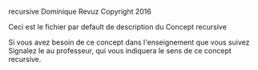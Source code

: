 recursive
Dominique Revuz Copyright 2016

Ceci est le fichier par default de description du Concept recursive

Si vous avez besoin de ce concept dans l'enseignement que vous suivez
 Signalez le au professeur, qui vous indiquera le sens de ce concept recursive.
